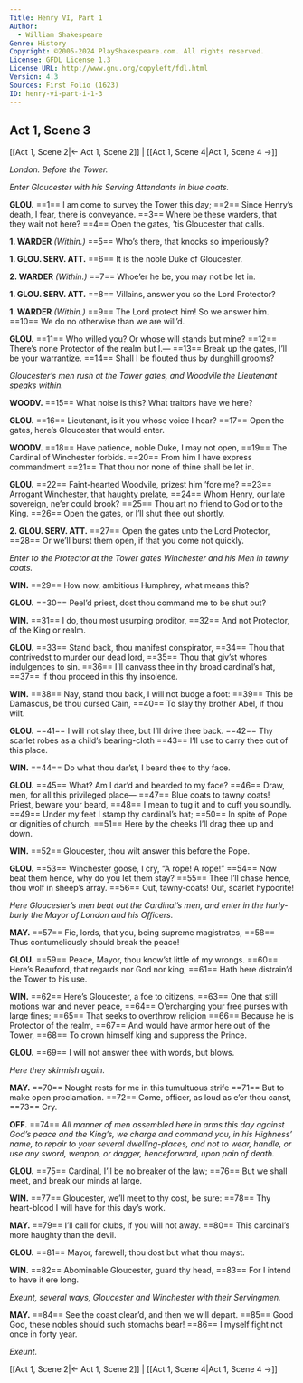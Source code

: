 ```yaml
---
Title: Henry VI, Part 1
Author: 
  - William Shakespeare
Genre: History
Copyright: ©2005-2024 PlayShakespeare.com. All rights reserved.
License: GFDL License 1.3
License URL: http://www.gnu.org/copyleft/fdl.html
Version: 4.3
Sources: First Folio (1623)
ID: henry-vi-part-i-1-3
---
```


## Act 1, Scene 3
[[Act 1, Scene 2|← Act 1, Scene 2]] | [[Act 1, Scene 4|Act 1, Scene 4 →]]

*London. Before the Tower.*

*Enter Gloucester with his Serving Attendants in blue coats.*

**GLOU.**
==1== I am come to survey the Tower this day;
==2== Since Henry’s death, I fear, there is conveyance.
==3== Where be these warders, that they wait not here?
==4== Open the gates, ’tis Gloucester that calls.

**1. WARDER**
*(Within.)*
==5== Who’s there, that knocks so imperiously?

**1. GLOU. SERV. ATT.**
==6== It is the noble Duke of Gloucester.

**2. WARDER**
*(Within.)*
==7== Whoe’er he be, you may not be let in.

**1. GLOU. SERV. ATT.**
==8== Villains, answer you so the Lord Protector?

**1. WARDER**
*(Within.)*
==9== The Lord protect him! So we answer him.
==10== We do no otherwise than we are will’d.

**GLOU.**
==11== Who willed you? Or whose will stands but mine?
==12== There’s none Protector of the realm but I.⁠—
==13== Break up the gates, I’ll be your warrantize.
==14== Shall I be flouted thus by dunghill grooms?

*Gloucester’s men rush at the Tower gates, and Woodvile the Lieutenant speaks within.*

**WOODV.**
==15== What noise is this? What traitors have we here?

**GLOU.**
==16== Lieutenant, is it you whose voice I hear?
==17== Open the gates, here’s Gloucester that would enter.

**WOODV.**
==18== Have patience, noble Duke, I may not open,
==19== The Cardinal of Winchester forbids.
==20== From him I have express commandment
==21== That thou nor none of thine shall be let in.

**GLOU.**
==22== Faint-hearted Woodvile, prizest him ’fore me?
==23== Arrogant Winchester, that haughty prelate,
==24== Whom Henry, our late sovereign, ne’er could brook?
==25== Thou art no friend to God or to the King.
==26== Open the gates, or I’ll shut thee out shortly.

**2. GLOU. SERV. ATT.**
==27== Open the gates unto the Lord Protector,
==28== Or we’ll burst them open, if that you come not quickly.

*Enter to the Protector at the Tower gates Winchester and his Men in tawny coats.*

**WIN.**
==29== How now, ambitious Humphrey, what means this?

**GLOU.**
==30== Peel’d priest, dost thou command me to be shut out?

**WIN.**
==31== I do, thou most usurping proditor,
==32== And not Protector, of the King or realm.

**GLOU.**
==33== Stand back, thou manifest conspirator,
==34== Thou that contrivedst to murder our dead lord,
==35== Thou that giv’st whores indulgences to sin.
==36== I’ll canvass thee in thy broad cardinal’s hat,
==37== If thou proceed in this thy insolence.

**WIN.**
==38== Nay, stand thou back, I will not budge a foot:
==39== This be Damascus, be thou cursed Cain,
==40== To slay thy brother Abel, if thou wilt.

**GLOU.**
==41== I will not slay thee, but I’ll drive thee back.
==42== Thy scarlet robes as a child’s bearing-cloth
==43== I’ll use to carry thee out of this place.

**WIN.**
==44== Do what thou dar’st, I beard thee to thy face.

**GLOU.**
==45== What? Am I dar’d and bearded to my face?
==46== Draw, men, for all this privileged place⁠—
==47== Blue coats to tawny coats! Priest, beware your beard,
==48== I mean to tug it and to cuff you soundly.
==49== Under my feet I stamp thy cardinal’s hat;
==50== In spite of Pope or dignities of church,
==51== Here by the cheeks I’ll drag thee up and down.

**WIN.**
==52== Gloucester, thou wilt answer this before the Pope.

**GLOU.**
==53== Winchester goose, I cry, “A rope! A rope!”
==54== Now beat them hence, why do you let them stay?
==55== Thee I’ll chase hence, thou wolf in sheep’s array.
==56== Out, tawny-coats! Out, scarlet hypocrite!

*Here Gloucester’s men beat out the Cardinal’s men, and enter in the hurly-burly the Mayor of London and his Officers.*

**MAY.**
==57== Fie, lords, that you, being supreme magistrates,
==58== Thus contumeliously should break the peace!

**GLOU.**
==59== Peace, Mayor, thou know’st little of my wrongs.
==60== Here’s Beauford, that regards nor God nor king,
==61== Hath here distrain’d the Tower to his use.

**WIN.**
==62== Here’s Gloucester, a foe to citizens,
==63== One that still motions war and never peace,
==64== O’ercharging your free purses with large fines;
==65== That seeks to overthrow religion
==66== Because he is Protector of the realm,
==67== And would have armor here out of the Tower,
==68== To crown himself king and suppress the Prince.

**GLOU.**
==69== I will not answer thee with words, but blows.

*Here they skirmish again.*

**MAY.**
==70== Nought rests for me in this tumultuous strife
==71== But to make open proclamation.
==72== Come, officer, as loud as e’er thou canst,
==73== Cry.

**OFF.**
==74== *All manner of men assembled here in arms this day against God’s peace and the King’s, we charge and command you, in his Highness’ name, to repair to your several dwelling-places, and not to wear, handle, or use any sword, weapon, or dagger, henceforward, upon pain of death.*

**GLOU.**
==75== Cardinal, I’ll be no breaker of the law;
==76== But we shall meet, and break our minds at large.

**WIN.**
==77== Gloucester, we’ll meet to thy cost, be sure:
==78== Thy heart-blood I will have for this day’s work.

**MAY.**
==79== I’ll call for clubs, if you will not away.
==80== This cardinal’s more haughty than the devil.

**GLOU.**
==81== Mayor, farewell; thou dost but what thou mayst.

**WIN.**
==82== Abominable Gloucester, guard thy head,
==83== For I intend to have it ere long.

*Exeunt, several ways, Gloucester and Winchester with their Servingmen.*

**MAY.**
==84== See the coast clear’d, and then we will depart.
==85== Good God, these nobles should such stomachs bear!
==86== I myself fight not once in forty year.

*Exeunt.*

[[Act 1, Scene 2|← Act 1, Scene 2]] | [[Act 1, Scene 4|Act 1, Scene 4 →]]